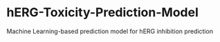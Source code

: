 # hERG-Toxicity-Prediction-Model
Machine Learning-based prediction model for hERG inhibition prediction
